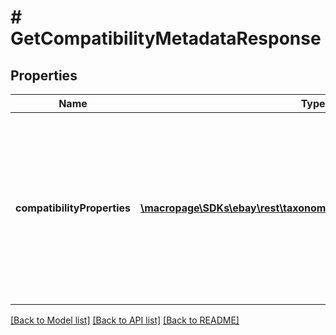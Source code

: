 # # GetCompatibilityMetadataResponse

## Properties

Name | Type | Description | Notes
------------ | ------------- | ------------- | -------------
**compatibilityProperties** | [**\macropage\SDKs\ebay\rest\taxonomy\Model\CompatibilityProperty[]**](CompatibilityProperty.md) | This container consists of an array of all compatible vehicle properties applicable to the specified eBay marketplace and eBay category ID. | [optional]

[[Back to Model list]](../../README.md#models) [[Back to API list]](../../README.md#endpoints) [[Back to README]](../../README.md)
